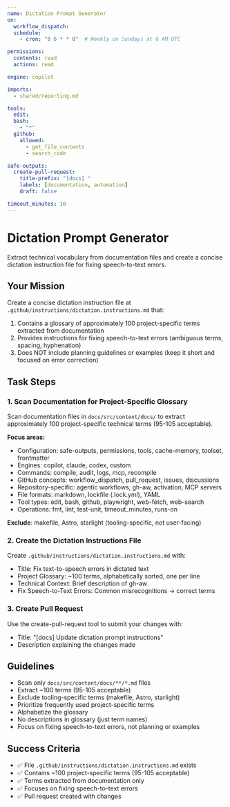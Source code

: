 ```yaml
---
name: Dictation Prompt Generator
on:
  workflow_dispatch:
  schedule:
    - cron: "0 6 * * 0"  # Weekly on Sundays at 6 AM UTC

permissions:
  contents: read
  actions: read

engine: copilot

imports:
  - shared/reporting.md

tools:
  edit:
  bash:
    - "*"
  github:
    allowed:
      - get_file_contents
      - search_code

safe-outputs:
  create-pull-request:
    title-prefix: "[docs] "
    labels: [documentation, automation]
    draft: false

timeout_minutes: 10
---
```


# Dictation Prompt Generator

Extract technical vocabulary from documentation files and create a concise dictation instruction file for fixing speech-to-text errors.

## Your Mission

Create a concise dictation instruction file at `.github/instructions/dictation.instructions.md` that:
1. Contains a glossary of approximately 100 project-specific terms extracted from documentation
2. Provides instructions for fixing speech-to-text errors (ambiguous terms, spacing, hyphenation)
3. Does NOT include planning guidelines or examples (keep it short and focused on error correction)

## Task Steps

### 1. Scan Documentation for Project-Specific Glossary

Scan documentation files in `docs/src/content/docs/` to extract approximately 100 project-specific technical terms (95-105 acceptable).

**Focus areas:**
- Configuration: safe-outputs, permissions, tools, cache-memory, toolset, frontmatter
- Engines: copilot, claude, codex, custom
- Commands: compile, audit, logs, mcp, recompile
- GitHub concepts: workflow_dispatch, pull_request, issues, discussions
- Repository-specific: agentic workflows, gh-aw, activation, MCP servers
- File formats: markdown, lockfile (.lock.yml), YAML
- Tool types: edit, bash, github, playwright, web-fetch, web-search
- Operations: fmt, lint, test-unit, timeout_minutes, runs-on

**Exclude**: makefile, Astro, starlight (tooling-specific, not user-facing)

### 2. Create the Dictation Instructions File

Create `.github/instructions/dictation.instructions.md` with:
- Title: Fix text-to-speech errors in dictated text
- Project Glossary: ~100 terms, alphabetically sorted, one per line
- Technical Context: Brief description of gh-aw
- Fix Speech-to-Text Errors: Common misrecognitions → correct terms

### 3. Create Pull Request

Use the create-pull-request tool to submit your changes with:
- Title: "[docs] Update dictation prompt instructions"
- Description explaining the changes made

## Guidelines

- Scan only `docs/src/content/docs/**/*.md` files
- Extract ~100 terms (95-105 acceptable)
- Exclude tooling-specific terms (makefile, Astro, starlight)
- Prioritize frequently used project-specific terms
- Alphabetize the glossary
- No descriptions in glossary (just term names)
- Focus on fixing speech-to-text errors, not planning or examples

## Success Criteria

- ✅ File `.github/instructions/dictation.instructions.md` exists
- ✅ Contains ~100 project-specific terms (95-105 acceptable)
- ✅ Terms extracted from documentation only
- ✅ Focuses on fixing speech-to-text errors
- ✅ Pull request created with changes
